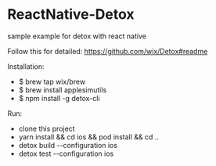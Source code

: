 # ReactNative-Detox
sample example for detox with react native 

Follow this for detailed: https://github.com/wix/Detox#readme

Installation:
- $ brew tap wix/brew
- $ brew install applesimutils
- $ npm install -g detox-cli

Run:
- clone this project
- yarn install && cd ios && pod install && cd ..
- detox build --configuration ios
- detox test --configuration ios
